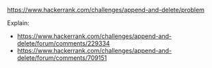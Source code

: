 https://www.hackerrank.com/challenges/append-and-delete/problem

Explain:

- https://www.hackerrank.com/challenges/append-and-delete/forum/comments/229334
- https://www.hackerrank.com/challenges/append-and-delete/forum/comments/709151
